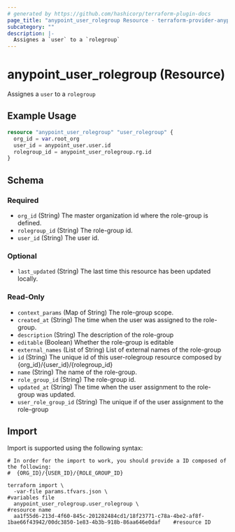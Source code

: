 ```yaml
---
# generated by https://github.com/hashicorp/terraform-plugin-docs
page_title: "anypoint_user_rolegroup Resource - terraform-provider-anypoint"
subcategory: ""
description: |-
  Assignes a `user` to a `rolegroup`
---
```


# anypoint_user_rolegroup (Resource)

Assignes a `user` to a `rolegroup`

## Example Usage

```terraform
resource "anypoint_user_rolegroup" "user_rolegroup" {
  org_id = var.root_org
  user_id = anypoint_user.user.id
  rolegroup_id = anypoint_user_rolegroup.rg.id
}
```

<!-- schema generated by tfplugindocs -->
## Schema

### Required

- `org_id` (String) The master organization id where the role-group is defined.
- `rolegroup_id` (String) The role-group id.
- `user_id` (String) The user id.

### Optional

- `last_updated` (String) The last time this resource has been updated locally.

### Read-Only

- `context_params` (Map of String) The role-group scope.
- `created_at` (String) The time when the user was assigned to the role-group.
- `description` (String) The description of the role-group
- `editable` (Boolean) Whether the role-group is editable
- `external_names` (List of String) List of external names of the role-group
- `id` (String) The unique id of this user-rolegroup resource composed by {org_id}/{user_id}/{rolegroup_id}
- `name` (String) The name of the role-group.
- `role_group_id` (String) The role-group id.
- `updated_at` (String) The time when the user assignment to the role-group was updated.
- `user_role_group_id` (String) The unique if of the user assignment to the role-group

## Import

Import is supported using the following syntax:

```shell
# In order for the import to work, you should provide a ID composed of the following:
#  {ORG_ID}/{USER_ID}/{ROLE_GROUP_ID}

terraform import \
  -var-file params.tfvars.json \                                            #variables file
  anypoint_user_rolegroup.user_rolegroup \                                  #resource name
  aa1f55d6-213d-4f60-845c-201282484cd1/18f23771-c78a-4be2-af8f-1bae66f43942/00dc3850-1e83-4b3b-918b-86aa646e0daf    #resource ID
```
